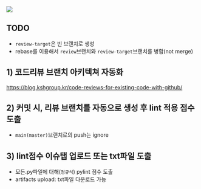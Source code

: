 <img src="https://blog.kshgroup.kr/content/images/2020/04/review.png">

## TODO
- `review-target`은 빈 브랜치로 생성
- rebase를 이용해서 `review`브랜치와 `review-target`브랜치를 병합(not merge)

## 1) 코드리뷰 브랜치 아키텍쳐 자동화
https://blog.kshgroup.kr/code-reviews-for-existing-code-with-github/

## 2) 커밋 시, 리뷰 브랜치를 자동으로 생성 후 lint 적용 점수 도출
- `main(master)`브랜치로의 push는 ignore

## 3) lint점수 이슈탭 업로드 또는 txt파일 도출
- 모든.py파일에 대해(`정규식`) pylint 점수 도출
- artifacts upload: txt파일 다운로드 가능
